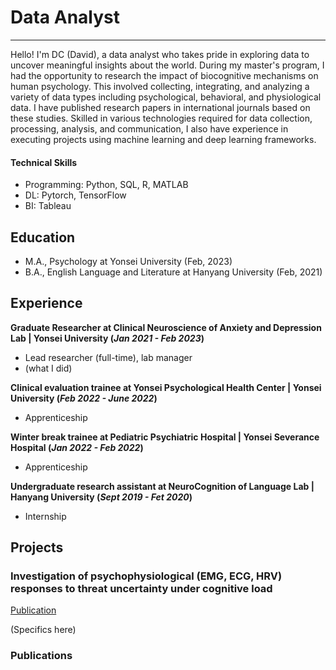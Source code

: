 # Data Analyst
-------
Hello! I'm DC (David), a data analyst who takes pride in exploring data to uncover meaningful insights about the world. 
During my master's program, I had the opportunity to research the impact of biocognitive mechanisms on human psychology. 
This involved collecting, integrating, and analyzing a variety of data types including psychological, behavioral, and physiological data. 
I have published research papers in international journals based on these studies. 
Skilled in various technologies required for data collection, processing, analysis, and communication, I also have experience in executing projects using machine learning and deep learning frameworks.

#### Technical Skills
  - Programming: Python, SQL, R, MATLAB
  - DL: Pytorch, TensorFlow
  - BI: Tableau
    
## Education
- M.A., Psychology at Yonsei University (Feb, 2023)
- B.A., English Language and Literature at Hanyang University (Feb, 2021)

## Experience
**Graduate Researcher at Clinical Neuroscience of Anxiety and Depression Lab | Yonsei University (_Jan 2021 - Feb 2023_)**
- Lead researcher (full-time), lab manager
- (what I did)

**Clinical evaluation trainee at Yonsei Psychological Health Center | Yonsei University (_Feb 2022 - June 2022_)**
- Apprenticeship

**Winter break trainee at Pediatric Psychiatric Hospital | Yonsei Severance Hospital (_Jan 2022 - Feb 2022_)**
- Apprenticeship

**Undergraduate research assistant at NeuroCognition of Language Lab | Hanyang University (_Sept 2019 - Fet 2020_)**
- Internship

## Projects
### Investigation of psychophysiological (EMG, ECG, HRV) responses to threat uncertainty under cognitive load
[Publication](https://onlinelibrary.wiley.com/doi/10.1111/psyp.14404)

(Specifics here)

### Publications
























